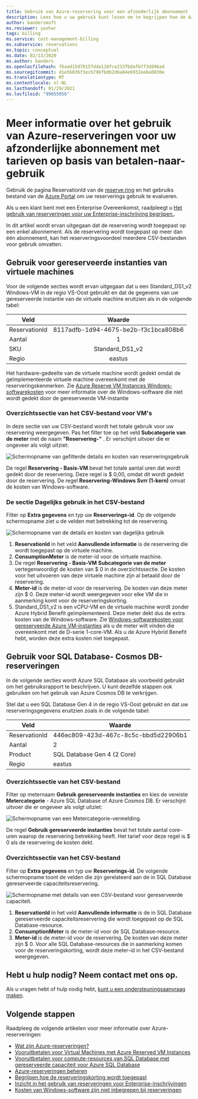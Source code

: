 ```yaml
---
title: Gebruik van Azure-reservering voor een afzonderlijk abonnement
description: Lees hoe u uw gebruik kunt lezen om te begrijpen hoe de Azure-reservering voor uw afzonderlijke abonnement met tarieven voor betalen-naar-gebruik wordt toegepast.
author: bandersmsft
ms.reviewer: yashar
tags: billing
ms.service: cost-management-billing
ms.subservice: reservations
ms.topic: conceptual
ms.date: 02/13/2020
ms.author: banders
ms.openlocfilehash: f6aad15d70157dda110fce233fbdafb7f3d896ad
ms.sourcegitcommit: d1e56036f3ecb79bfbdb2d6a84e6932ee6a0830e
ms.translationtype: MT
ms.contentlocale: nl-NL
ms.lasthandoff: 01/29/2021
ms.locfileid: "99055056"
---
```

# <a name="understand-azure-reservation-usage-for-your-individual-subscription-with-pay-as-you-go-rates-subscription"></a>Meer informatie over het gebruik van Azure-reserveringen voor uw afzonderlijke abonnement met tarieven op basis van betalen-naar-gebruik

Gebruik de pagina ReservationId van de [reserve ring](https://portal.azure.com/?microsoft_azure_marketplace_ItemHideKey=Reservations&Microsoft_Azure_Reservations=true#blade/Microsoft_Azure_Reservations/ReservationsBrowseBlade) en het gebruiks bestand van de [Azure Portal](https://portal.azure.com) om uw reserverings gebruik te evalueren.

Als u een klant bent met een Enterprise Overeenkomst, raadpleegt u [Het gebruik van reserveringen voor uw Enterprise-inschrijving begrijpen.](understand-reserved-instance-usage-ea.md).

In dit artikel wordt ervan uitgegaan dat de reservering wordt toegepast op een enkel abonnement. Als de reservering wordt toegepast op meer dan één abonnement, kan het reserveringsvoordeel meerdere CSV-bestanden voor gebruik omvatten.

## <a name="usage-for-reserved-virtual-machine-instances"></a>Gebruik voor gereserveerde instanties van virtuele machines

Voor de volgende secties wordt ervan uitgegaan dat u een Standard_DS1_v2 Windows-VM in de regio VS-Oost gebruikt en dat de gegevens van uw gereserveerde instantie van de virtuele machine eruitzien als in de volgende tabel:

| Veld | Waarde |
|---| :---: |
|ReservationId |8117adfb-1d94-4675-be2b-f3c1bca808b6|
|Aantal |1|
|SKU | Standard_DS1_v2|
|Regio | eastus |

Het hardware-gedeelte van de virtuele machine wordt gedekt omdat de geïmplementeerde virtuele machine overeenkomt met de reserveringskenmerken. Zie [Azure Reserve VM Instances Windows-softwarekosten](reserved-instance-windows-software-costs.md) voor meer informatie over de Windows-software die niet wordt gedekt door de gereserveerde VM-instantie

### <a name="statement-section-of-csv-file-for-vms"></a>Overzichtssectie van het CSV-bestand voor VM's

In deze sectie van uw CSV-bestand wordt het totale gebruik voor uw reservering weergegeven. Pas het filter toe op het veld **Subcategorie van de meter** met de naam **"Reservering-"** . Er verschijnt uitvoer die er ongeveer als volgt uitziet:

![Schermopname van gefilterde details en kosten van reserveringsgebruik](./media/understand-reserved-instance-usage/billing-payg-reserved-instance-csv-statements.png)

De regel **Reservering - Basis-VM** bevat het totale aantal uren dat wordt gedekt door de reservering. Deze regel is $ 0,00, omdat dit wordt gedekt door de reservering. De regel **Reservering-Windows Svrr (1-kern)** omvat de kosten van Windows-software.

### <a name="daily-usage-section-of-csv-file"></a>De sectie Dagelijks gebruik in het CSV-bestand

Filter op **Extra gegevens** en typ uw **Reserverings-id**. Op de volgende schermopname ziet u de velden met betrekking tot de reservering.

![Schermopname van de details en kosten van dagelijks gebruik](./media/understand-reserved-instance-usage/billing-payg-reserved-instance-csv-details.png)

1. **ReservationId** in het veld **Aanvullende informatie** is de reservering die wordt toegepast op de virtuele machine.
2. **ConsumptionMeter** is de meter-id voor de virtuele machine.
3. De regel **Reservering - Basis-VM** **Subcategorie van de meter** vertegenwoordigt de kosten van $ 0 in de overzichtssectie. De kosten voor het uitvoeren van deze virtuele machine zijn al betaald door de reservering.
4. **Meter-id** is de meter-id voor de reservering. De kosten van deze meter zijn $ 0. Deze meter-id wordt weergegeven voor elke VM die in aanmerking komt voor de reserveringskorting.
5. Standard_DS1_v2 is een vCPU-VM en de virtuele machine wordt zonder Azure Hybrid Benefit geïmplementeerd. Deze meter dekt dus de extra kosten van de Windows-software. Zie [Windows-softwarekosten voor gereserveerde Azure VM-instanties](reserved-instance-windows-software-costs.md) als u de meter wilt vinden die overeenkomt met de D-serie 1-core-VM. Als u de Azure Hybrid Benefit hebt, worden deze extra kosten niet toegepast.

## <a name="usage-for-sql-database--cosmos-db-reservations"></a>Gebruik voor SQL Database- Cosmos DB-reserveringen

In de volgende secties wordt Azure SQL Database als voorbeeld gebruikt om het gebruiksrapport te beschrijven. U kunt dezelfde stappen ook gebruiken om het gebruik van Azure Cosmos DB te verkrijgen.

Stel dat u een SQL Database Gen 4 in de regio VS-Oost gebruikt en dat uw reserveringsgegevens eruitzien zoals in de volgende tabel:

| Veld | Waarde |
|---| --- |
|ReservationId |446ec809-423d-467c-8c5c-bbd5d22906b1|
|Aantal |2|
|Product| SQL Database Gen 4 (2 Core)|
|Regio | eastus |

### <a name="statement-section-of-csv-file"></a>Overzichtssectie van het CSV-bestand

Filter op meternaam **Gebruik gereserveerde instanties** en kies de vereiste **Metercategorie** - Azure SQL Database of Azure Cosmos DB. Er verschijnt uitvoer die er ongeveer als volgt uitziet:

![Schermopname van een Metercategorie-vermelding.](./media/understand-reserved-instance-usage/billing-payg-sql-db-reserved-capacity-csv-statements.png)

De regel **Gebruik gereserveerde instanties** bevat het totale aantal core-uren waarop de reservering betrekking heeft. Het tarief voor deze regel is $ 0 als de reservering de kosten dekt.

### <a name="detail-section-of-csv-file"></a>Overzichtssectie van het CSV-bestand

Filter op **Extra gegevens** en typ uw **Reserverings-id**. De volgende schermopname toont de velden die zijn gerelateerd aan de in SQL Database gereserveerde capaciteitsreservering.

![Schermopname met details van een CSV-bestand voor gereserveerde capaciteit.](./media/understand-reserved-instance-usage/billing-payg-sql-db-reserved-capacity-csv-details.png)

1. **ReservationId** in het veld **Aanvullende informatie** is de in SQL Database gereserveerde capaciteitsreservering die wordt toegepast op de SQL Database-resource.
2. **ConsumptionMeter** is de meter-id voor de SQL Database-resource.
3. **Meter-id** is de meter-id voor de reservering. De kosten van deze meter zijn $ 0. Voor alle SQL Database-resources die in aanmerking komen voor de reserveringskorting, wordt deze meter-id in het CSV-bestand weergegeven.

## <a name="need-help-contact-us"></a>Hebt u hulp nodig? Neem contact met ons op.

Als u vragen hebt of hulp nodig hebt, [kunt u een ondersteuningsaanvraag maken](https://go.microsoft.com/fwlink/?linkid=2083458).

## <a name="next-steps"></a>Volgende stappen

Raadpleeg de volgende artikelen voor meer informatie over Azure-reserveringen:

- [Wat zijn Azure-reserveringen?](save-compute-costs-reservations.md)
- [Vooruitbetalen voor Virtual Machines met Azure Reserved VM Instances](../../virtual-machines/prepay-reserved-vm-instances.md)
- [Vooruitbetalen voor compute-resources van SQL Database met gereserveerde capaciteit voor Azure SQL Database](../../azure-sql/database/reserved-capacity-overview.md)
- [Azure-reserveringen beheren](manage-reserved-vm-instance.md)
- [Begrijpen hoe de reserveringskorting wordt toegepast](../manage/understand-vm-reservation-charges.md)
- [Inzicht in het gebruik van reserveringen voor Enterprise-inschrijvingen](understand-reserved-instance-usage-ea.md)
- [Kosten van Windows-software zijn niet inbegrepen bij reserveringen](reserved-instance-windows-software-costs.md)